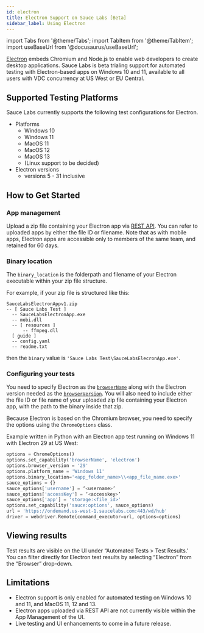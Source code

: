 ```yaml
---
id: electron
title: Electron Support on Sauce Labs [Beta]
sidebar_label: Using Electron
---
```


import Tabs from '@theme/Tabs';
import TabItem from '@theme/TabItem';
import useBaseUrl from '@docusaurus/useBaseUrl';

[Electron](https://electronjs.org/) embeds Chromium and Node.js to enable web developers to create desktop applications. Sauce Labs is beta trialing support for automated testing with Electron-based apps on Windows 10 and 11, available to all users with VDC concurrency at US West or EU Central.

## Supported Testing Platforms

Sauce Labs currently supports the following test configurations for Electron.
- Platforms
  - Windows 10 
  - Windows 11
  - MacOS 11
  - MacOS 12
  - MacOS 13
  - (Linux support to be decided)
- Electron versions
  - versions 5 - 31 inclusive

## How to Get Started

### App management

Upload a zip file containing your Electron app via [REST API](/mobile-apps/app-storage/#upload-apps-via-rest-api). You can refer to uploaded apps by either the file ID or filename. Note that as with mobile apps, Electron apps are accessible only to members of the same team, and retained for 60 days.

### Binary location

The `binary_location` is the folderpath and filename of your Electron executable within your zip file structure.

For example, if your zip file is structured like this:
```
SauceLabsElectronAppv1.zip
-- [ Sauce Labs Test ]
  -- SauceLabsElectronApp.exe
  -- mobi.dll
  -- [ resources ]
      -- ffmpeg.dll  
  [ guide ]
  -- config.yaml
  -- readme.txt
```

then the `binary` value is `'Sauce Labs Test\SauceLabsElecronApp.exe'`.

### Configuring your tests

You need to specify Electron as the [`browserName`](https://docs.saucelabs.com/dev/test-configuration-options/#browsername) along with the Electron version needed as the [`browserVersion`](https://docs.saucelabs.com/dev/test-configuration-options/#browserversion). You will also need to include either the file ID or file name of your uploaded zip file containing your Electron app, with the path to the binary inside that zip.

Because Electron is based on the Chromium browser, you need to specify the options using the `ChromeOptions` class.

Example written in Python with an Electron app test running on Windows 11 with Electron 29 at US West:

```python
options = ChromeOptions()
options.set_capability('browserName', 'electron')
options.browser_version = '29'
options.platform_name = 'Windows 11'
options.binary_location='<app_folder_name>\\<app_file_name.exe>'
sauce_options = {}
sauce_options['username'] = ‘<username>’
sauce_options['accessKey'] = ‘<accesskey>’
sauce_options['app'] = 'storage:<file_id>'
options.set_capability('sauce:options', sauce_options)
url = 'https://ondemand.us-west-1.saucelabs.com:443/wd/hub'
driver = webdriver.Remote(command_executor=url, options=options)
```

## Viewing results

Test results are visible on the UI under “Automated Tests > Test Results.’ You can filter directly for Electron test results by selecting “Electron” from the “Browser” drop-down.

## Limitations

- Electron support is only enabled for automated testing on Windows 10 and 11, and MacOS 11, 12 and 13.
- Electron apps uploaded via REST API are not currently visible within the App Management of the UI. 
- Live testing and UI enhancements to come in a future release.
